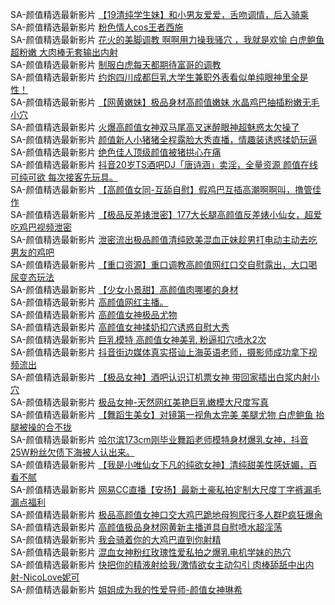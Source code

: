 SA-颜值精选最新影片      [【19清纯学生妹】和小男友爱爱，舌吻调情，后入骑乘](https://sagj.me/videoDetail/b2dd6694b098451e.html)
SA-颜值精选最新影片      [粉色情人cos王者西施](https://sagj.me/videoDetail/4551eecb21c1d1ff.html)               
SA-颜值精选最新影片      [花火的美脚调教 啊啊用力操我骚穴 ，我就是欢愉 白虎鲍鱼超粉嫩 大肉棒无套输出内射](https://sagj.me/videoDetail/117e0d50291318fc.html)               
SA-颜值精选最新影片      [制服白虎每天都期待富哥的调教](https://sagj.me/videoDetail/1d2ac6f09fafad03.html)               
SA-颜值精选最新影片      [约炮四川成都巨乳大学生兼职外表看似单纯眼神里全是性！](https://sagj.me/videoDetail/52a7eaa8143192ea.html)               
SA-颜值精选最新影片      [【网黄嫩妹】极品身材高颜值嫩妹 水晶鸡巴抽插粉嫩无毛小穴](https://sagj.me/videoDetail/2508e845919e5c71.html)               
SA-颜值精选最新影片      [火爆高颜值女神双马尾高叉迷醉眼神超魅惑太欠操了](https://sagj.me/videoDetail/60bd0af8d6506292.html)               
SA-颜值精选最新影片      [颜值新人小猪猪全程露脸大秀直播，情趣装诱惑揉奶玩逼](https://sagj.me/videoDetail/bb16d133df22ebd3.html)               
SA-颜值精选最新影片      [绝色佳人顶级颜值被猪拱心在痛](https://sagj.me/videoDetail/bc345f907c6bc5b8.html)               
SA-颜值精选最新影片      [抖音20岁TS酒吧DJ「唐诗涵」卖淫，全量资源 颜值在线可纯可欲 每次接客先玩具。](https://sagj.me/videoDetail/a13e50bde74641eb.html)               
SA-颜值精选最新影片      [【高颜值女同-互舔自慰】假鸡巴互插高潮啊啊叫，撸管佳作](https://sagj.me/videoDetail/49060c4e51115394.html)               
SA-颜值精选最新影片      [【极品反差婊泄密】177大长腿高颜值反差婊小仙女，超爱吃鸡巴视频泄密](https://sagj.me/videoDetail/73137d770e4c517a.html)               
SA-颜值精选最新影片      [泄密流出极品颜值清纯欧美混血正妹趁男打电动主动去吃男友的鸡吧](https://sagj.me/videoDetail/5b1863bb52fb3a30.html)               
SA-颜值精选最新影片      [【重口资源】重口调教高颜值网红口交自慰露出，大口喝尿变态玩法](https://sagj.me/videoDetail/b01493c70b4f6951.html)               
SA-颜值精选最新影片      [【少女小景甜】高颜值肉哪嘟的身材](https://sagj.me/videoDetail/75549b2049a157b5.html)               
SA-颜值精选最新影片      [高颜值网红主播。](https://sagj.me/videoDetail/ea9d36a87579cd4b.html)               
SA-颜值精选最新影片      [高颜值女神极品尤物](https://sagj.me/videoDetail/793c9f7908ea4cc3.html)               
SA-颜值精选最新影片      [高颜值女神揉奶扣穴诱惑自慰大秀](https://sagj.me/videoDetail/308998af7258b36b.html)               
SA-颜值精选最新影片      [巨乳模特 高颜值女神美乳 粉逼扣穴喷水2次](https://sagj.me/videoDetail/d8f9cdfa0584179d.html)               
SA-颜值精选最新影片      [抖音街边媒体真实搭讪上海英语老师，摄影师成功拿下视频流出](https://sagj.me/videoDetail/fc8a93764a1db791.html)               
SA-颜值精选最新影片      [【极品女神】酒吧认识订机票女神 带回家插出白浆内射小穴](https://sagj.me/videoDetail/f734273e0531dbb7.html)               
SA-颜值精选最新影片      [极品女神-天然网红美艳巨乳嫩模大尺度写真](https://sagj.me/videoDetail/dce811974b24454b.html)               
SA-颜值精选最新影片      [【舞蹈生美女】对镜第一视角太完美 美腿尤物 白虎鲍鱼 抬腿被操的合不拢](https://sagj.me/videoDetail/29c2523e155e8401.html)               
SA-颜值精选最新影片      [哈尔滨173cm刚毕业舞蹈老师模特身材爆乳女神，抖音25W粉丝欠债下海被人认出来。](https://sagj.me/videoDetail/aa4294c631f11531.html)               
SA-颜值精选最新影片      [【我是小唯仙女下凡的纯欲女神】清纯甜美性感妩媚，百看不腻](https://sagj.me/videoDetail/732d93465a44b31c.html)               
SA-颜值精选最新影片      [网易CC直播【安扬】最新土豪私拍定制大尺度丁字裤漏毛漏点福利](https://sagj.me/videoDetail/e8ced41cda4db090.html)               
SA-颜值精选最新影片      [极品高颜值女神口交大鸡巴跪地母狗爬行多人群P疯狂爆肏](https://sagj.me/videoDetail/19ba6584be581cfa.html)               
SA-颜值精选最新影片      [高颜值极品身材网黄新主播道具自慰喷水超淫荡](https://sagj.me/videoDetail/1934e535e0f69e7c.html)               
SA-颜值精选最新影片      [我会骑着你的大鸡巴直到你射精](https://sagj.me/videoDetail/33b1eb40fb9afe20.html)               
SA-颜值精选最新影片      [混血女神粉红玫瑰性爱私拍之爆乳电机学妹的热穴](https://sagj.me/videoDetail/7443f40d7d33e5e7.html)               
SA-颜值精选最新影片      [快把你的精液射给我/激情欲女主动勾引 肉棒舔舐中出内射-NicoLove妮可](https://sagj.me/videoDetail/c0f5f181c61b2d2d.html)               
SA-颜值精选最新影片      [姐姐成为我的性爱导师-颜值女神琳希](https://sagj.me/videoDetail/b76163b465a5813a.html)                     
